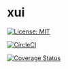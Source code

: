 # xui

[![License: MIT](https://img.shields.io/badge/License-MIT-yellow.svg)](https://opensource.org/licenses/MIT)


[![CircleCI](https://circleci.com/gh/xuanzebin/xui/tree/deploy.svg?style=svg)](https://circleci.com/gh/xuanzebin/xui/tree/deploy)

[![Coverage Status](https://coveralls.io/repos/github/xuanzebin/xui/badge.svg?branch=deploy)](https://coveralls.io/github/xuanzebin/xui?branch=deploy)